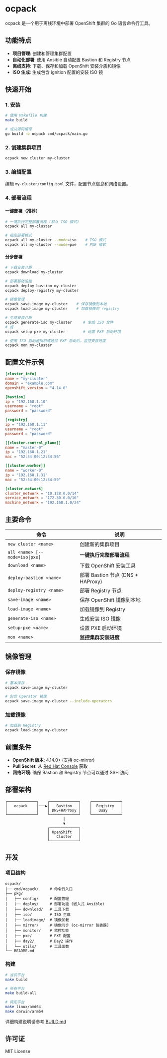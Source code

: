 # ocpack

ocpack 是一个用于离线环境中部署 OpenShift 集群的 Go 语言命令行工具。

## 功能特点

- **项目管理**: 创建和管理集群配置
- **自动化部署**: 使用 Ansible 自动配置 Bastion 和 Registry 节点
- **离线支持**: 下载、保存和加载 OpenShift 安装介质和镜像
- **ISO 生成**: 生成包含 ignition 配置的安装 ISO 镜

## 快速开始

### 1. 安装

```bash
# 使用 Makefile 构建
make build

# 或从源码编译
go build -o ocpack cmd/ocpack/main.go
```

### 2. 创建集群项目

```bash
ocpack new cluster my-cluster
```

### 3. 编辑配置

编辑 `my-cluster/config.toml` 文件，配置节点信息和网络设置。

### 4. 部署流程

#### 一键部署（推荐）

```bash
# 一键执行完整部署流程 (默认 ISO 模式)
ocpack all my-cluster

# 指定部署模式
ocpack all my-cluster --mode=iso    # ISO 模式
ocpack all my-cluster --mode=pxe    # PXE 模式
```

#### 分步部署

```bash
# 下载安装介质
ocpack download my-cluster

# 部署基础设施
ocpack deploy-bastion my-cluster
ocpack deploy-registry my-cluster

# 镜像管理
ocpack save-image my-cluster    # 保存镜像到本地
ocpack load-image my-cluster    # 加载镜像到 registry

# 生成安装介质
ocpack generate-iso my-cluster     # 生成 ISO 文件
# 或
ocpack setup-pxe my-cluster        # 设置 PXE 启动环境

# 使用 ISO 启动虚拟机或通过 PXE 启动后，监控安装进度
ocpack mon my-cluster
```

## 配置文件示例

```toml
[cluster_info]
name = "my-cluster"
domain = "example.com"
openshift_version = "4.14.0"

[bastion]
ip = "192.168.1.10"
username = "root"
password = "password"

[registry]
ip = "192.168.1.11"
username = "root"
password = "password"

[[cluster.control_plane]]
name = "master-0"
ip = "192.168.1.21"
mac = "52:54:00:12:34:56"

[[cluster.worker]]
name = "worker-0"
ip = "192.168.1.31"
mac = "52:54:00:12:34:59"

[cluster.network]
cluster_network = "10.128.0.0/14"
service_network = "172.30.0.0/16"
machine_network = "192.168.1.0/24"
```

## 主要命令

| 命令 | 说明 |
|------|------|
| `new cluster <name>` | 创建新的集群项目 |
| `all <name> [--mode=iso\|pxe]` | **一键执行完整部署流程** |
| `download <name>` | 下载 OpenShift 安装工具 |
| `deploy-bastion <name>` | 部署 Bastion 节点 (DNS + HAProxy) |
| `deploy-registry <name>` | 部署 Registry 节点 |
| `save-image <name>` | 保存 OpenShift 镜像到本地 |
| `load-image <name>` | 加载镜像到 Registry |
| `generate-iso <name>` | 生成安装 ISO 镜像 |
| `setup-pxe <name>` | 设置 PXE 启动环境 |
| `mon <name>` | **监控集群安装进度** |

## 镜像管理

### 保存镜像
```bash
# 基本保存
ocpack save-image my-cluster

# 包含 Operator 镜像
ocpack save-image my-cluster --include-operators
```

### 加载镜像
```bash
# 加载到 Registry
ocpack load-image my-cluster
```

## 前置条件

- **OpenShift 版本**: 4.14.0+ (支持 oc-mirror)
- **Pull Secret**: 从 [Red Hat Console](https://console.redhat.com/openshift/install/pull-secret) 获取
- **网络环境**: 确保 Bastion 和 Registry 节点可以通过 SSH 访问



## 部署架构

```
┌─────────────┐    ┌─────────────┐    ┌─────────────┐
│   ocpack    │───▶│   Bastion   │    │  Registry   │
│             │    │ DNS+HAProxy │    │   Quay      │
└─────────────┘    └─────────────┘    └─────────────┘
                          │
                          ▼
                   ┌─────────────┐
                   │ OpenShift   │
                   │   Cluster   │
                   └─────────────┘
```

## 开发

### 项目结构
```
ocpack/
├── cmd/ocpack/     # 命令行入口
├── pkg/
│   ├── config/     # 配置管理
│   ├── deploy/     # 部署功能 (嵌入式 Ansible)
│   ├── download/   # 工具下载
│   ├── iso/        # ISO 生成
│   ├── loadimage/  # 镜像加载
│   ├── mirror/     # 镜像同步 (oc-mirror 包装器)
│   ├── monitor/    # 监控功能
│   ├── pxe/        # PXE 配置
│   ├── day2/       # Day2 操作
│   └── utils/      # 工具函数
└── README.md
```

### 构建
```bash
# 当前平台
make build

# 所有平台
make build-all

# 特定平台
make linux/amd64
make darwin/arm64
```

详细构建说明请参考 [BUILD.md](BUILD.md)

## 许可证

MIT License